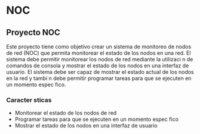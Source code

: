 # NOC
## Proyecto NOC

Este proyecto tiene como objetivo crear un sistema de monitoreo de nodos de red (NOC) que permita
monitorear el estado de los nodos en una red. El sistema debe permitir monitorear los nodos de red
mediante la utilizaci n de comandos de consola y mostrar el estado de los nodos en una interfaz
de usuario. El sistema debe ser capaz de mostrar el estado actual de los nodos en la red y
tambi n debe permitir programar tareas para que se ejecuten en un momento espec fico.

### Caracter sticas

* Monitorear el estado de los nodos de red
* Programar tareas para que se ejecuten en un momento espec fico
* Mostrar el estado de los nodos en una interfaz de usuario

